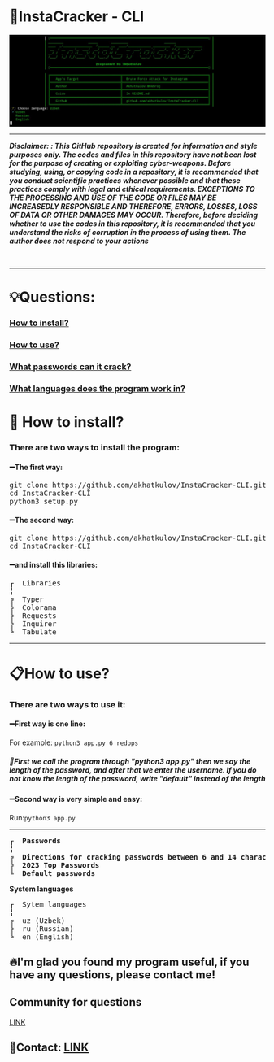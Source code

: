 

<b align="center"> <h1> 💎InstaCracker - CLI </h1> </b>
<img align="center" src="pics/photo_2023-12-26_14-15-14.jpg">
<hr>
<i><b>Disclaimer: : This GitHub repository is created for information and style purposes only. The codes and files in this repository have not been lost for the purpose of creating or exploiting cyber-weapons. Before studying, using, or copying code in a repository, it is recommended that you conduct scientific practices whenever possible and that these practices comply with legal and ethical requirements. EXCEPTIONS TO THE PROCESSING AND USE OF THE CODE OR FILES MAY BE INCREASEDLY RESPONSIBLE AND THEREFORE, ERRORS, LOSSES, LOSS OF DATA OR OTHER DAMAGES MAY OCCUR. Therefore, before deciding whether to use the codes in this repository, it is recommended that you understand the risks of corruption in the process of using them.
The author does not respond to your actions</b></i></i> <br>
<p></p> <br>
<hr>
<h1>💡Questions:</h1>
<h3><a href="https://github.com/akhatkulov/InstaCracker-CLI#install">How to install?</a></h3>
<h3><a href="https://github.com/akhatkulov/InstaCracker-CLI#use">How to use?</a></h3>
<h3><a href="https://github.com/akhatkulov/InstaCracker-CLI#passwords">What passwords can it crack?</a></h3>
<h3><a href="https://github.com/akhatkulov/InstaCracker-CLI#lang">What languages ​​does the program work in?</a></h3>

<h1 id="install">📁	How to install?</h1>
<h3>There are two ways to install the program:</h3>
<h4>➖The first way: </h4> 
<pre>
git clone https://github.com/akhatkulov/InstaCracker-CLI.git
cd InstaCracker-CLI
python3 setup.py
</pre>
<h4>➖The second way:</h4>
<pre>
git clone https://github.com/akhatkulov/InstaCracker-CLI.git
cd InstaCracker-CLI
</pre>
<h4>➖and install this libraries:</h4>
<pre>
┎  Libraries
╏
╔  Typer
╠  Colorama
╠  Requests
╠  Inquirer
╚  Tabulate
</pre>
<hr>
<h1 id="use"> 📋How to use? </h1>
<h3>There are two ways to use it:</h3>
<h4>➖First way is one line:</h4>
For example: <code>python3 app.py 6 redops</code>
<h5 id="lang">📌First we call the program through "python3 app.py" then we say the length of the password, and after that we enter the username. If you do not know the length of the password, write "default" instead of the length</h5>

<h4>➖Second way is very simple and easy:</h4>
Run:<code>python3 app.py</code>
<hr>

<b id="crack_types">
<pre>
┎  Passwords
╏
╔  Directions for cracking passwords between 6 and 14 characters long
╠  2023 Top Passwords
╚  Default passwords
</pre>
</b>
<b id="lang"> System languages</b>
<pre>
┎  Sytem languages
╏
╔  uz (Uzbek)
╠  ru (Russian)
╚  en (English)
</pre>
<h2>🔥I'm glad you found my program useful, if you have any questions, please contact me!</h2>
<h2> Community for questions</h2> <a href="https://t.me/+tmN2hmIaT1EwNjQy">LINK</a>
<h2>📩Contact: <a href="https://t.me/akhatkulov">LINK</a></h2>
<br> <br>
